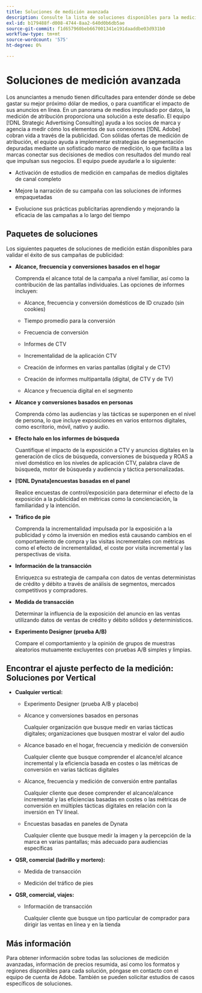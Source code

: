 ```yaml
---
title: Soluciones de medición avanzada
description: Consulte la lista de soluciones disponibles para la medición avanzada.
exl-id: b179488f-d008-4744-8aa2-640d0b6db5ae
source-git-commit: f1d657960beb667001341e191daaddbe03d931b0
workflow-type: tm+mt
source-wordcount: '575'
ht-degree: 0%

---
```


# Soluciones de medición avanzada

Los anunciantes a menudo tienen dificultades para entender dónde se debe gastar su mejor próximo dólar de medios, o para cuantificar el impacto de sus anuncios en línea. En un panorama de medios impulsado por datos, la medición de atribución proporciona una solución a este desafío. El equipo [!DNL Strategic Advertising Consulting] ayuda a los socios de marca y agencia a medir cómo los elementos de sus conexiones [!DNL Adobe] cobran vida a través de la publicidad. Con sólidas ofertas de medición de atribución, el equipo ayuda a implementar estrategias de segmentación depuradas mediante un sofisticado marco de medición, lo que facilita a las marcas conectar sus decisiones de medios con resultados del mundo real que impulsan sus negocios. El equipo puede ayudarle a lo siguiente:

* Activación de estudios de medición en campañas de medios digitales de canal completo

* Mejore la narración de su campaña con las soluciones de informes empaquetadas

* Evolucione sus prácticas publicitarias aprendiendo y mejorando la eficacia de las campañas a lo largo del tiempo

## Paquetes de soluciones

Los siguientes paquetes de soluciones de medición están disponibles para validar el éxito de sus campañas de publicidad:

* **Alcance, frecuencia y conversiones basados en el hogar**

  Comprenda el alcance total de la campaña a nivel familiar, así como la contribución de las pantallas individuales. Las opciones de informes incluyen:

   * Alcance, frecuencia y conversión domésticos de ID cruzado (sin cookies)

     <!-- Hide for now * Quantify unique/incremental reach, overlap, and conversions at a household level by cookieless ID type (RampID, ID5) across multiple environments, including connected TV (CTV) and digital (desktop, mobile, native, and audio). -->

     <!-- Hide for now * Prove the effectiveness of testing cookieless IDs in finding incremental reach relative to cookie-based segments. -->

   * Tiempo promedio para la conversión

   * Frecuencia de conversión

   * Informes de CTV

   * Incrementalidad de la aplicación CTV

   * Creación de informes en varias pantallas (digital y de CTV)

   * Creación de informes multipantalla (digital, de CTV y de TV)

   * Alcance y frecuencia digital en el segmento

* **Alcance y conversiones basados en personas**

  Comprenda cómo las audiencias y las tácticas se superponen en el nivel de persona, lo que incluye exposiciones en varios entornos digitales, como escritorio, móvil, nativo y audio.

  <!-- Hide for now * **Cross-ID People-Based Reach**

      Quantify the unique reach and overlap between cookies and RampIDs, as well as the cost per metric by ID type. Prove the effectiveness of testing RampIDs in finding incremental reach relative to cookie-based segments across multiple digital environments, such as desktop, mobile, native, and audio. -->

* **Efecto halo en los informes de búsqueda**

  Cuantifique el impacto de la exposición a CTV y anuncios digitales en la generación de clics de búsqueda, conversiones de búsqueda y ROAS a nivel doméstico en los niveles de aplicación CTV, palabra clave de búsqueda, motor de búsqueda y audiencia y táctica personalizadas.


* **[!DNL Dynata]encuestas basadas en el panel**

  Realice encuestas de control/exposición para determinar el efecto de la exposición a la publicidad en métricas como la concienciación, la familiaridad y la intención.

* **Tráfico de pie**

  Comprenda la incrementalidad impulsada por la exposición a la publicidad y cómo la inversión en medios está causando cambios en el comportamiento de compra y las visitas incrementales con métricas como el efecto de incrementalidad, el coste por visita incremental y las perspectivas de visita.

* **Información de la transacción**

  Enriquezca su estrategia de campaña con datos de ventas deterministas de crédito y débito a través de análisis de segmentos, mercados competitivos y compradores.

* **Medida de transacción**

  Determinar la influencia de la exposición del anuncio en las ventas utilizando datos de ventas de crédito y débito sólidos y determinísticos.

* **Experimento Designer (prueba A/B)**

  Compare el comportamiento y la opinión de grupos de muestras aleatorios mutuamente excluyentes con pruebas A/B simples y limpias.

## Encontrar el ajuste perfecto de la medición: Soluciones por Vertical

* **Cualquier vertical:**

   * Experimento Designer (prueba A/B y placebo)

   * Alcance y conversiones basados en personas

     Cualquier organización que busque medir en varias tácticas digitales; organizaciones que busquen mostrar el valor del audio

   * Alcance basado en el hogar, frecuencia y medición de conversión

     Cualquier cliente que busque comprender el alcance/el alcance incremental y la eficiencia basada en costes o las métricas de conversión en varias tácticas digitales

   * Alcance, frecuencia y medición de conversión entre pantallas

     Cualquier cliente que desee comprender el alcance/alcance incremental y las eficiencias basadas en costes o las métricas de conversión en múltiples tácticas digitales en relación con la inversión en TV lineal.

   * Encuestas basadas en paneles de Dynata

     Cualquier cliente que busque medir la imagen y la percepción de la marca en varias pantallas; más adecuado para audiencias específicas

* **QSR, comercial (ladrillo y mortero):**

   * Medida de transacción

   * Medición del tráfico de pies

* **QSR, comercial, viajes:**

   * Información de transacción

     Cualquier cliente que busque un tipo particular de comprador para dirigir las ventas en línea y en la tienda

## Más información

Para obtener información sobre todas las soluciones de medición avanzadas, información de precios resumida, así como los formatos y regiones disponibles para cada solución, póngase en contacto con el equipo de cuenta de Adobe. También se pueden solicitar estudios de casos específicos de soluciones.
